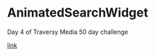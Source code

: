 # AnimatedSearchWidget
Day 4 of Traversy Media 50 day challenge

[link](https://inezmallandain.github.io/AnimatedSearchWidget/)